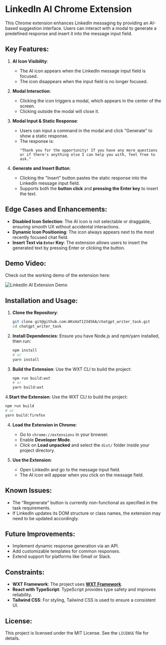 
# LinkedIn AI Chrome Extension

This Chrome extension enhances LinkedIn messaging by providing an AI-based suggestion interface. Users can interact with a modal to generate a predefined response and insert it into the message input field.

## Key Features:
1. **AI Icon Visibility**:
   - The AI icon appears when the LinkedIn message input field is focused.
   - The icon disappears when the input field is no longer focused.

2. **Modal Interaction**:
   - Clicking the icon triggers a modal, which appears in the center of the screen.
   - Clicking outside the modal will close it.

3. **Modal Input & Static Response**:
   - Users can input a command in the modal and click "Generate" to show a static response.
   - The response is: 
     ```
     "Thank you for the opportunity! If you have any more questions or if there's anything else I can help you with, feel free to ask."
     ```

4. **Generate and Insert Button**:
   - Clicking the "Insert" button pastes the static response into the LinkedIn message input field.
   - Supports both the **button click** and **pressing the Enter key** to insert the text.

## Edge Cases and Enhancements:
- **Disabled Icon Selection**: The AI icon is not selectable or draggable, ensuring smooth UX without accidental interactions.
- **Dynamic Icon Positioning**: The icon always appears next to the most recently focused chat field.
- **Insert Text via `Enter` Key**: The extension allows users to insert the generated text by pressing Enter or clicking the button.

## Demo Video:

Check out the working demo of the extension here:

![LinkedIn AI Extension Demo](https://github.com/user-attachments/assets/721a1e20-d2b8-4b5e-84fa-e570a422dfca)


## Installation and Usage:

1. **Clone the Repository**:
   ```bash
   git clone git@github.com:AKsHaT123456A/chatgpt_writer_task.git
   cd chatgpt_writer_task
   ```

2. **Install Dependencies**:
   Ensure you have Node.js and npm/yarn installed, then run:
   ```bash
   npm install
   # or
   yarn install
   ```

3. **Build the Extension**:
   Use the WXT CLI to build the project:
   ```bash
   npm run build:wxt
   # or
   yarn build:wxt
   ```
4.**Start the Extension**:
   Use the WXT CLI to build the project:
   ```bash
   npm run build
   # or
   yarn build:firefox
   ```
4. **Load the Extension in Chrome**:
   - Go to `chrome://extensions` in your browser.
   - Enable **Developer Mode**.
   - Click on **Load unpacked** and select the `dist/` folder inside your project directory.

5. **Use the Extension**:
   - Open LinkedIn and go to the message input field.
   - The AI icon will appear when you click on the message field.

## Known Issues:
- The "Regenerate" button is currently non-functional as specified in the task requirements.
- If LinkedIn updates its DOM structure or class names, the extension may need to be updated accordingly.

## Future Improvements:
- Implement dynamic response generation via an API.
- Add customizable templates for common responses.
- Extend support for platforms like Gmail or Slack.

## Constraints:
- **WXT Framework**: The project uses [**WXT Framework**](https://wxt.dev/).
- **React with TypeScript**: TypeScript provides type safety and improves reliability.
- **Tailwind CSS**: For styling, Tailwind CSS is used to ensure a consistent UI.

## License:
This project is licensed under the MIT License. See the `LICENSE` file for details.
